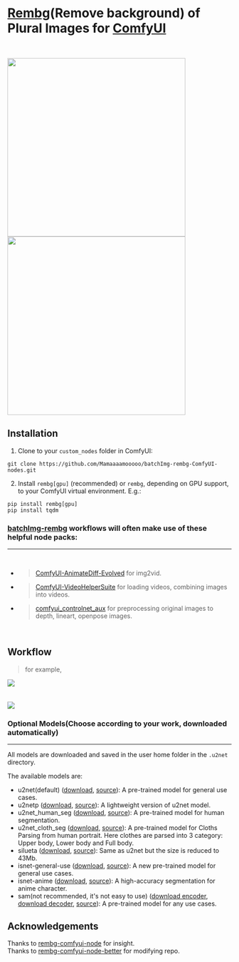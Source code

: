 # [Rembg](https://github.com/danielgatis/rembg)(Remove background) of Plural Images for [ComfyUI](https://github.com/comfyanonymous/ComfyUI)
</br>

<img src = 'https://github.com/Mamaaaamooooo/batchImg-rembg-ComfyUI-nodes/assets/135937372/d3e05963-b047-4900-aa58-10f1e1b0980c' width="400" height="400"></img>
<img src = 'https://github.com/Mamaaaamooooo/batchImg-rembg-ComfyUI-nodes/assets/135937372/bef5f8b4-3976-4c59-848f-7e77df6bd5a3' width="400" height="400"></img>


## Installation 

1. Clone to your `custom_nodes` folder in ComfyUI:

```
git clone https://github.com/Mamaaaamooooo/batchImg-rembg-ComfyUI-nodes.git
```

2. Install `rembg[gpu]` (recommended) or `rembg`, depending on GPU support, to your ComfyUI virtual environment. E.g.:

```
pip install rembg[gpu]
pip install tqdm
```


### [batchImg-rembg](https://github.com/Mamaaaamooooo/batchImg-rembg-ComfyUI-nodes) workflows will often make use of these helpful node packs:
---
</br>

- > [ComfyUI-AnimateDiff-Evolved](https://github.com/Kosinkadink/ComfyUI-AnimateDiff-Evolved) for img2vid.
- > [ComfyUI-VideoHelperSuite](https://github.com/Kosinkadink/ComfyUI-VideoHelperSuite) for loading videos, combining images into videos.
- > [comfyui_controlnet_aux](https://github.com/Fannovel16/comfy_controlnet_preprocessors) for preprocessing original images to depth, lineart, openpose images. 
</br>
    
## Workflow 
> for example,
<img src= 'https://github.com/Mamaaaamooooo/batchImg-rembg-ComfyUI-nodes/assets/135937372/a516f83b-f149-45be-9dba-31c35c719f3b'>

</br>
</br>
</br>
<img src = 'https://github.com/Mamaaaamooooo/batchImg-rembg-ComfyUI-nodes/assets/135937372/17966afa-0b8a-4774-95d0-2c57b3846694'>


### Optional Models(Choose according to your work, downloaded automatically)
---

All models are downloaded and saved in the user home folder in the `.u2net` directory.

The available models are:

- u2net(default) ([download](https://github.com/danielgatis/rembg/releases/download/v0.0.0/u2net.onnx), [source](https://github.com/xuebinqin/U-2-Net)): A pre-trained model for general use cases.
- u2netp ([download](https://github.com/danielgatis/rembg/releases/download/v0.0.0/u2netp.onnx), [source](https://github.com/xuebinqin/U-2-Net)): A lightweight version of u2net model.
- u2net_human_seg ([download](https://github.com/danielgatis/rembg/releases/download/v0.0.0/u2net_human_seg.onnx), [source](https://github.com/xuebinqin/U-2-Net)): A pre-trained model for human segmentation.
- u2net_cloth_seg ([download](https://github.com/danielgatis/rembg/releases/download/v0.0.0/u2net_cloth_seg.onnx), [source](https://github.com/levindabhi/cloth-segmentation)): A pre-trained model for Cloths Parsing from human portrait. Here clothes are parsed into 3 category: Upper body, Lower body and Full body.
- silueta ([download](https://github.com/danielgatis/rembg/releases/download/v0.0.0/silueta.onnx), [source](https://github.com/xuebinqin/U-2-Net/issues/295)): Same as u2net but the size is reduced to 43Mb.
- isnet-general-use ([download](https://github.com/danielgatis/rembg/releases/download/v0.0.0/isnet-general-use.onnx), [source](https://github.com/xuebinqin/DIS)): A new pre-trained model for general use cases.
- isnet-anime ([download](https://github.com/danielgatis/rembg/releases/download/v0.0.0/isnet-anime.onnx), [source](https://github.com/SkyTNT/anime-segmentation)): A high-accuracy segmentation for anime character.
- sam(not recommended, it's not easy to use) ([download encoder](https://github.com/danielgatis/rembg/releases/download/v0.0.0/vit_b-encoder-quant.onnx), [download decoder](https://github.com/danielgatis/rembg/releases/download/v0.0.0/vit_b-decoder-quant.onnx), [source](https://github.com/facebookresearch/segment-anything)): A pre-trained model for any use cases.


## Acknowledgements

Thanks to [rembg-comfyui-node](https://github.com/Jcd1230/rembg-comfyui-node) for insight.</br>
Thanks to [rembg-comfyui-node-better](https://github.com/Loewen-Hob/rembg-comfyui-node-better/tree/main) for modifying repo.
